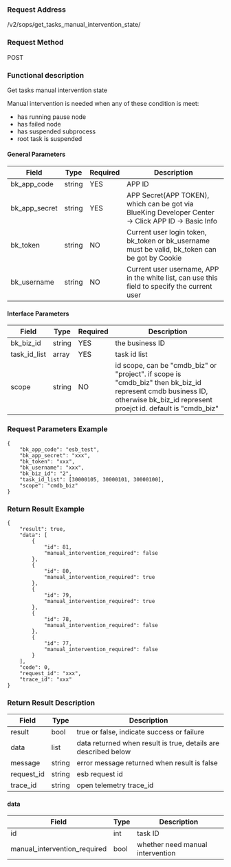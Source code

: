 ### Request Address

/v2/sops/get_tasks_manual_intervention_state/

### Request Method

POST

### Functional description

Get tasks manual intervention state

Manual intervention is needed when any of these condition is meet:

- has running pause node
- has failed node
- has suspended subprocess
- root task is suspended

#### General Parameters

| Field         | Type   | Required | Description                                                                                         |
| ------------- | ------ | -------- | --------------------------------------------------------------------------------------------------- |
| bk_app_code   | string | YES      | APP ID                                                                                              |
| bk_app_secret | string | YES      | APP Secret(APP TOKEN), which can be got via BlueKing Developer Center -> Click APP ID -> Basic Info |
| bk_token      | string | NO       | Current user login token, bk_token or bk_username must be valid, bk_token can be got by Cookie      |
| bk_username   | string | NO       | Current user username, APP in the white list, can use this field to specify the current user        |

#### Interface Parameters

| Field        | Type   | Required | Description                                                                                                                                                                 |
| ------------ | ------ | -------- | --------------------------------------------------------------------------------------------------------------------------------------------------------------------------- |
| bk_biz_id    | string | YES      | the business ID                                                                                                                                                             |
| task_id_list | array  | YES      | task id list                                                                                                                                                                |
| scope        | string | NO       | id scope, can be "cmdb_biz" or "project". if scope is "cmdb_biz" then bk_biz_id represent cmdb business ID, otherwise bk_biz_id represent proejct id. default is "cmdb_biz" |

### Request Parameters Example

```
{
    "bk_app_code": "esb_test",
    "bk_app_secret": "xxx",
    "bk_token": "xxx",
    "bk_username": "xxx",
    "bk_biz_id": "2",
    "task_id_list": [30000105, 30000101, 30000100],
    "scope": "cmdb_biz"
}
```

### Return Result Example

```
{
    "result": true,
    "data": [
        {
            "id": 81,
            "manual_intervention_required": false
        },
        {
            "id": 80,
            "manual_intervention_required": true
        },
        {
            "id": 79,
            "manual_intervention_required": true
        },
        {
            "id": 78,
            "manual_intervention_required": false
        },
        {
            "id": 77,
            "manual_intervention_required": false
        }
    ],
    "code": 0,
    "request_id": "xxx",
    "trace_id": "xxx"
}
```

### Return Result Description

| Field   | Type   | Description                                                    |
| ------- | ------ | -------------------------------------------------------------- |
| result  | bool   | true or false, indicate success or failure                     |
| data    | list   | data returned when result is true, details are described below |
| message | string | error message returned when result is false                    |
|  request_id     |    string  | esb request id         |
|  trace_id     |    string  | open telemetry trace_id       |


#### data
| Field                        | Type | Description                      |
| ---------------------------- | ---- | -------------------------------- |
| id                           | int  | task ID                          |
| manual_intervention_required | bool | whether need manual intervention |